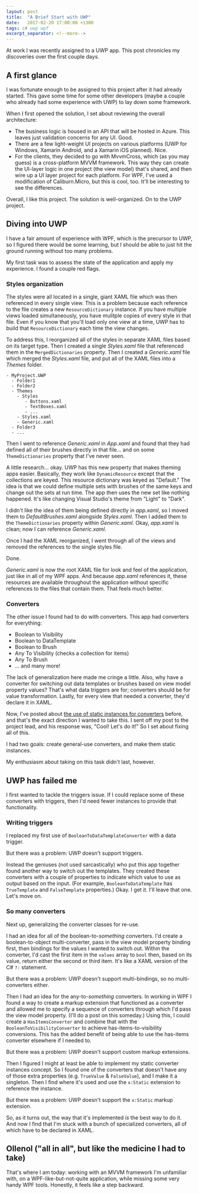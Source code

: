 ```yaml
---
layout: post
title:  "A Brief Start with UWP"
date:   2017-02-20 17:00:00 +1300
tags: c# uwp wpf
excerpt_separator: <!--more-->
---
```

At work I was recently assigned to a UWP app.  This post chronicles my discoveries over the first couple days.

<!--more-->

## A first glance

I was fortunate enough to be assigned to this project after it had already started.  This gave some time for some other developers (maybe a couple who already had some experience with UWP) to lay down some framework.

When I first opened the solution, I set about reviewing the overall architecture:

- The business logic is housed in an API that will be hosted in Azure.  This leaves just validation concerns for any UI.  Good.
- There are a few light-weight UI projects on various platforms (UWP for Windows, Xamarin Android, and a Xamarin iOS planned).  Nice.
- For the clients, they decided to go with MvvmCross, which (as you may guess) is a cross-platform MVVM framework.  This way they can create the UI-layer logic in one project (the view model) that's shared, and then wire up a UI layer project for each platform.  For WPF, I've used a modification of Caliburn.Micro, but this is cool, too.  It'll be interesting to see the differences.

Overall, I like this project.  The solution is well-organized.  On to the UWP project.

## Diving into UWP

I have a fair amount of experience with WPF, which is the precursor to UWP, so I figured there would be some learning, but I should be able to just hit the ground running without too many problems.

My first task was to assess the state of the application and apply my experience.  I found a couple red flags.

### Styles organization

The styles were all located in a single, giant XAML file which was then referenced in every single view.  This is a problem because each reference to the file creates a new `ResourceDictionary` instance.  If you have multiple views loaded simultaneously, you have mulitple copies of every style in that file.  Even if you know that you'll load only one view at a time, UWP has to build that `ResourceDictionary` each time the view changes.

To address this, I reorganized all of the styles in separate XAML files based on its target type.  Then I created a single *Styles.xaml* file that referenced them in the `MergedDictionaries` property.  Then I created a *Generic.xaml* file which merged the *Styles.xaml* file, and put all of the XAML files into a *Themes* folder.

```
- MyProject.UWP
  - Folder1
  - Folder2
  - Themes
    - Styles
       - Buttons.xaml
       - TextBoxes.xaml
       - ...
    - Styles.xaml
    - Generic.xaml
  - Folder3
  - ...
```

Then I went to reference *Generic.xaml* in *App.xaml* and found that they had defined all of their brushes directly in that file... and on some `ThemeDictionaries` property that I've never seen.

A little research... okay.  UWP has this new property that makes theming apps easier.  Basically, they work like `DynamicResource` except that the collections are keyed.  This resource dictionary was keyed as "Default."  The idea is that we could define multiple sets with brushes of the same keys and change out the sets at run time.  The app then uses the new set like nothing happened.  It's like changing Visual Studio's theme from "Light" to "Dark". 

I didn't like the idea of them being defined directly in *app.xaml*, so I moved them to *DefaultBrushes.xaml* alongside *Styles.xaml*.  Then I added them to the `ThemeDictionaries` property within *Generic.xaml*.  Okay, *app.xaml* is clean; now I can reference *Generic.xaml*.

Once I had the XAML reorganized, I went through all of the views and removed the references to the single styles file.

Done.

*Generic.xaml* is now the root XAML file for look and feel of the application, just like in all of my WPF apps.    And because *app.xaml* references it, these resources are available throughout the application without specific references to the files that contain them.  That feels much better.

### Converters

The other issue I found had to do with converters.  This app had converters for everything:

- Boolean to Visibility
- Boolean to DataTemplate
- Boolean to Brush
- Any To Visibility (checks a collection for items)
- Any To Brush
- ... and many more!

The lack of generalization here made me cringe a little.  Also, why have a converter for switching out data templates or brushes based on view model property values?  That's what data triggers are for; converters should be for value transformation.  Lastly, for every view that needed a converter, they'd declare it in XAML.

Now, I've posted about [the use of static instances for converters](../../../2015/03/28/static-wpf-converters) before, and that's the exact direction I wanted to take this.  I sent off my post to the project lead, and his response was, "Cool! Let's do it!"  So I set about fixing all of this.

I had two goals: create general-use converters, and make them static instances.

My enthusiasm about taking on this task didn't last, however.

## UWP has failed me

I first wanted to tackle the triggers issue.  If I could replace some of these converters with triggers, then I'd need fewer instances to provide that functionality.

### Writing triggers

I replaced my first use of `BooleanToDataTemplateConverter` with a data trigger.

But there was a problem:  UWP doesn't support triggers.

Instead the geniuses (not used sarcastically) who put this app together found another way to switch out the templates.  They created these converters with a couple of properties to indicate which value to use as output based on the input.  (For example, `BooleanToDataTemplate` has `TrueTemplate` and `FalseTemplate` properties.)  Okay.  I get it.  I'll leave that one.  Let's move on.

### So many converters

Next up, generalizing the converter classes for re-use.

I had an idea for all of the boolean-to-*something* converters.  I'd create a boolean-to-object multi-converter, pass in the view model property binding first, then bindings for the values I wanted to switch out.  Within the converter, I'd cast the first item in the `values` array to `bool` then, based on its value, return either the second or third item.  It's like a XAML version of the C# `?:` statement. 

But there was a problem:  UWP doesn't support multi-bindings, so no multi-converters either.

Then I had an idea for the any-to-*something* converters.  In working in WPF I found a way to create a markup extension that functioned as a converter and allowed me to specify a sequence of converters through which I'd pass the view model property.  (I'll do a post on this someday.)  Using this, I could create a `HasItemsConverter` and combine that with the `BooleanToVisibilityConverter` to achieve has-items-to-visibility conversions.  This has the added benefit of being able to use the has-items converter elsewhere if I needed to.

But there was a problem:  UWP doesn't support custom markup extensions.

Then I figured I might at least be able to implement my static converter instances concept.  So I found one of the converters that doesn't have any of those extra properties (e.g. `TrueValue` & `FalseValue`), and I make it a singleton.  Then I find where it's used and use the `x:Static` extension to reference the instance.

But there was a problem:  UWP doesn't support the `x:Static` markup extension.

So, as it turns out, the way that it's implemented *is* the best way to do it.  And now I find that I'm stuck with a bunch of specialized converters, all of which have to be declared in XAML.

## Ollenol ("all in all", but like the medicine I had to take)

That's where I am today: working with an MVVM framework I'm unfamiliar with, on a WPF-like-but-not-quite application, while missing some very handy WPF tools.  Honestly, it feels like a step backward.